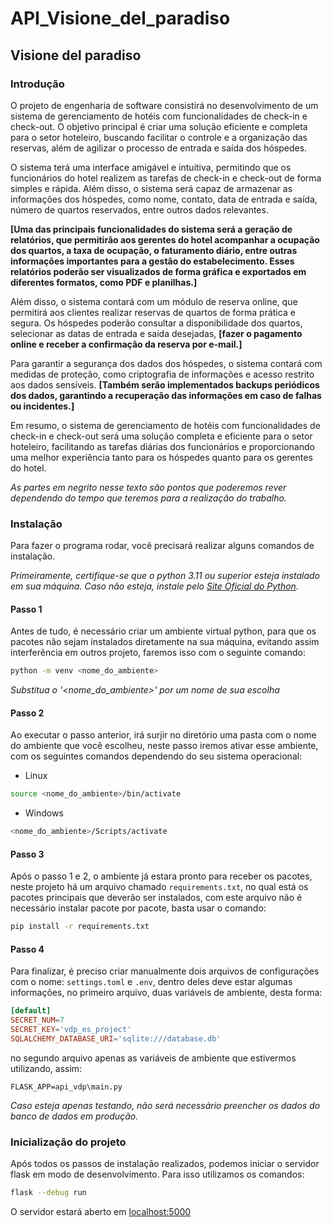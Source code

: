 ﻿# API_Visione_del_paradiso
## Visione del paradiso

### Introdução

O projeto de engenharia de software consistirá no desenvolvimento de um sistema de gerenciamento de hotéis com funcionalidades de check-in e check-out. O objetivo principal é criar uma solução eficiente e completa para o setor hoteleiro, buscando facilitar o controle e a organização das reservas, além de agilizar o processo de entrada e saída dos hóspedes.

O sistema terá uma interface amigável e intuitiva, permitindo que os funcionários do hotel realizem as tarefas de check-in e check-out de forma simples e rápida. Além disso, o sistema será capaz de armazenar as informações dos hóspedes, como nome, contato, data de entrada e saída, número de quartos reservados, entre outros dados relevantes.

**[Uma das principais funcionalidades do sistema será a geração de relatórios, que permitirão aos gerentes do hotel acompanhar a ocupação dos quartos, a taxa de ocupação, o faturamento diário, entre outras informações importantes para a gestão do estabelecimento. Esses relatórios poderão ser visualizados de forma gráfica e exportados em diferentes formatos, como PDF e planilhas.]**

Além disso, o sistema contará com um módulo de reserva online, que permitirá aos clientes realizar reservas de quartos de forma prática e segura. Os hóspedes poderão consultar a disponibilidade dos quartos, selecionar as datas de entrada e saída desejadas, **[fazer o pagamento online e receber a confirmação da reserva por e-mail.]**

Para garantir a segurança dos dados dos hóspedes, o sistema contará com medidas de proteção, como criptografia de informações e acesso restrito aos dados sensíveis. **[Também serão implementados backups periódicos dos dados, garantindo a recuperação das informações em caso de falhas ou incidentes.]**

Em resumo, o sistema de gerenciamento de hotéis com funcionalidades de check-in e check-out será uma solução completa e eficiente para o setor hoteleiro, facilitando as tarefas diárias dos funcionários e proporcionando uma melhor experiência tanto para os hóspedes quanto para os gerentes do hotel.

*As partes em negrito nesse texto são pontos que poderemos rever dependendo do tempo que teremos para a realização do trabalho.*


### Instalação

Para fazer o programa rodar, você precisará realizar alguns comandos de instalação.

_Primeiramente, certifique-se que o python 3.11 ou superior esteja instalado em sua máquina. Caso não esteja, instale pelo [Site Oficial do Python](https://www.python.org/downloads/)._

#### Passo 1

Antes de tudo, é necessário criar um ambiente virtual python, para que os pacotes não sejam instalados diretamente na sua máquina, evitando assim interferência em outros projeto, faremos isso com o seguinte comando:

```bash
python -m venv <nome_do_ambiente>
```

_Substitua o '<nome_do_ambiente>' por um nome de sua escolha_

#### Passo 2

Ao executar o passo anterior, irá surjir no diretório uma pasta com o nome do ambiente que você escolheu, neste passo iremos ativar esse ambiente, com os seguintes comandos dependendo do seu sistema operacional:

- Linux
```bash
source <nome_do_ambiente>/bin/activate
```
- Windows
```bash
<nome_do_ambiente>/Scripts/activate
```

#### Passo 3

Após o passo 1 e 2, o ambiente já estara pronto para receber os pacotes, neste projeto há um arquivo chamado `requirements.txt`, no qual está os pacotes principais que deverão ser instalados, com este arquivo não é necessário instalar pacote por pacote, basta usar o comando:

```bash
pip install -r requirements.txt
```

#### Passo 4

Para finalizar, é preciso criar manualmente dois arquivos de configurações com o nome: `settings.toml` e `.env`, dentro deles deve estar algumas informações, no primeiro arquivo, duas variáveis de ambiente, desta forma:

```toml
[default]
SECRET_NUM=7
SECRET_KEY='vdp_es_project'
SQLALCHEMY_DATABASE_URI='sqlite:///database.db'
```

no segundo arquivo apenas as variáveis de ambiente que estivermos utilizando, assim:

```env
FLASK_APP=api_vdp\main.py
```

_Caso esteja apenas testando, não será necessário preencher os dados do banco de dados em produção._

### Inicialização do projeto

Após todos os passos de instalação realizados, podemos iniciar o servidor flask em modo de desenvolvimento. Para isso utilizamos os comandos:

```bash
flask --debug run
```

O servidor estará aberto em [localhost:5000](localhost:5000)
